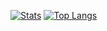 
[![Stats](https://github-readme-stats.vercel.app/api?username=xfl03&hide=contribs&show_icons=true&theme=github_dark&count_private=true&include_all_commits=true&hide_rank=true&disable_animations=true&hide_border=true)](https://github.com/xfl03)
[![Top Langs](https://github-readme-stats.vercel.app/api/top-langs/?username=xfl03&layout=compact&theme=github_dark&hide_border=true)](https://github.com/xfl03)
